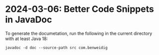 # 2024-03-06: Better Code Snippets in JavaDoc

To generate the documetation, run the following in the current directory with at least Java 18:

```
javadoc -d doc --source-path src com.benweidig
```
